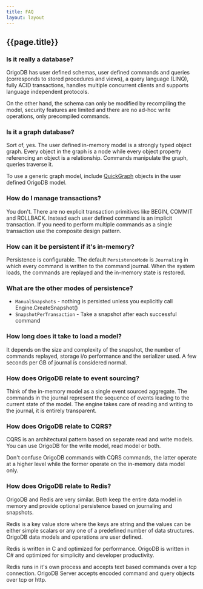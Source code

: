 ```yaml
---
title: FAQ
layout: layout
---
```


## {{page.title}}


### Is it really a database?
OrigoDB has user defined schemas, user defined commands and queries (corresponds to stored procedures and views), a query language (LINQ), fully ACID transactions, handles multiple concurrent clients and supports language independent protocols.

On the other hand, the schema can only be modified by recompiling the model, security features are limited and there are no ad-hoc write operations, only precompiled commands.

### Is it a graph database?
Sort of, yes. The user defined in-memory model is a strongly typed object graph. Every object in the graph is a node while every object property referencing an object is a relationship.
Commands manipulate the graph, queries traverse it.

To use a generic graph model, include [QuickGraph](https://quickgraph.codeplex.com) objects in the user defined OrigoDB model.

### How do I manage transactions?
You don't. There are no explicit transaction primitives like BEGIN, COMMIT and ROLLBACK. Instead each user defined command is an implicit transaction. If you need to perform multiple commands as a single transaction use the composite design pattern.

### How can it be persistent if it's in-memory?
Persistence is configurable. The default `PersistenceMode` is `Journaling` in which every command is written to the command journal. When the system loads, the commands are replayed and the in-memory state is restored.

### What are the other modes of persistence?
* `ManualSnapshots` - nothing is persisted unless you explicitly call Engine.CreateSnapshot()
* `SnapshotPerTransaction` - Take a snapshot after each successful command

### How long does it take to load a model?
It depends on the size and complexity of the snapshot, the number of commands replayed, storage i/o performance and the serializer used. A few seconds per GB of journal is considered normal.  

### How does OrigoDB relate to event sourcing?
Think of the in-memory model as a single event sourced aggregate. The commands in the journal represent the sequence of events leading to the current state of the model. The engine takes care of reading and writing to the journal, it is entirely transparent.

### How does OrigoDB relate to CQRS?
CQRS is an architectural pattern based on separate read and write models. You can use OrigoDB for the write model, read model or both.

Don't confuse OrigoDB commands with CQRS commands, the latter operate at a higher level while the former operate on the in-memory data model only.

### How does OrigoDB relate to Redis?
OrigoDB and Redis are very similar. Both keep the entire data model in memory and provide optional persistence based on journaling and snapshots.

Redis is a key value store where the keys are string and the values can be either simple scalars or any one of a predefined number of data structures. OrigoDB data models and operations are user defined.

Redis is written in C and optimized for performance. OrigoDB is written in C# and optimized for simplicity and developer productivity.

Redis runs in it's own process and accepts text based commands over a tcp connection. OrigoDB Server accepts encoded command and query objects over tcp or http.
